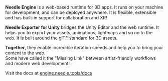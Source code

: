 **Needle Engine** is a web-based runtime for 3D apps. It runs on your machine for development, and can be deployed anywhere. It is flexible, extensible and has built-in support for collaboration and XR! 

**Needle Exporter for Unity** bridges the Unity Editor and the web runtime. It helps you to export your assets, animations, lightmaps and so on to the web. It is built around the glTF standard for 3D assets.  

**Together**, they enable incredible iteration speeds and help you to bring your content to the web.  
Some have called it the "Missing Link" between artist-friendly workflows and modern web development!

Visit the docs at [engine.needle.tools/docs](https://engine.needle.tools/docs)
